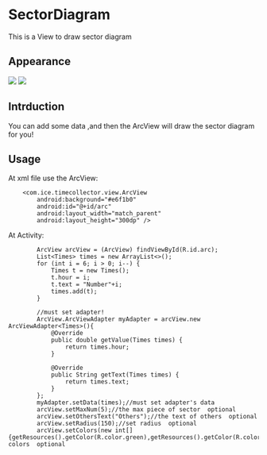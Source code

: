 # SectorDiagram
This is a View to draw sector diagram
## Appearance
![](https://github.com/CHNicelee/SectorDiagram/blob/master/pic_1.jpg)
![](https://github.com/CHNicelee/SectorDiagram/blob/master/pic_2.jpg)

## Intrduction
You can add some data ,and then the ArcView will draw the sector diagram for you!

## Usage
At xml file use the ArcView:
```
    <com.ice.timecollector.view.ArcView
        android:background="#e6f1b0"
        android:id="@+id/arc"
        android:layout_width="match_parent"
        android:layout_height="300dp" />
```
At Activity:
```
        ArcView arcView = (ArcView) findViewById(R.id.arc);
        List<Times> times = new ArrayList<>();
        for (int i = 6; i > 0; i--) {
            Times t = new Times();
            t.hour = i;
            t.text = "Number"+i;
            times.add(t);
        }

        //must set adapter!
        ArcView.ArcViewAdapter myAdapter = arcView.new ArcViewAdapter<Times>(){
            @Override
            public double getValue(Times times) {
                return times.hour;
            }

            @Override
            public String getText(Times times) {
                return times.text;
            }
        };
        myAdapter.setData(times);//must set adapter's data
        arcView.setMaxNum(5);//the max piece of sector  optional
        arcView.setOthersText("Others");//the text of others  optional
        arcView.setRadius(150);//set radius  optional
		arcView.setColors(new int[]{getResources().getColor(R.color.green),getResources().getColor(R.color.colorAccent)});//set colors  optional
```